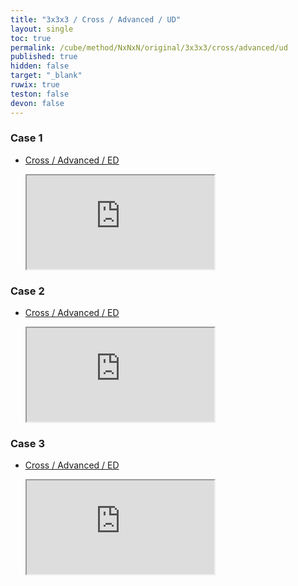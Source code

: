 ```yaml
---
title: "3x3x3 / Cross / Advanced / UD"
layout: single
toc: true
permalink: /cube/method/NxNxN/original/3x3x3/cross/advanced/ud
published: true
hidden: false
target: "_blank"
ruwix: true
teston: false
devon: false
---
```

<span
  id     = "cube"
  teston = "{{page.teston}}"
  devon  = "{{page.devon}}" >
</span>

<head>
  <base target = "{{page.target}}">
</head>



### Case 1

- [Cross / Advanced / ED](/cube/method/NxNxN/original/3x3x3/cross/advanced/ed)

  <iframe
    src = "https://ruwix.com/widget/3d/?alg=U'%20R'&colored=U%20FD%20RD&setupmoves=R&hover=9&speed=500&flags=canvas&colors=F:white%20R:cyan%20D:cyan"
  ></iframe>

### Case 2

- [Cross / Advanced / ED](/cube/method/NxNxN/original/3x3x3/cross/advanced/ed)

  <iframe
    src = "https://ruwix.com/widget/3d/?alg=R'&colored=U%20FD%20RD&setupmoves=R&hover=9&speed=500&flags=canvas&colors=F:white%20R:cyan%20D:cyan"
  ></iframe>

### Case 3

- [Cross / Advanced / ED](/cube/method/NxNxN/original/3x3x3/cross/advanced/ed)

  <iframe
    src = "https://ruwix.com/widget/3d/?alg=U%20R'&colored=U%20FD%20RD&setupmoves=R&hover=9&speed=500&flags=canvas&colors=F:white%20R:cyan%20D:cyan"
  ></iframe>
